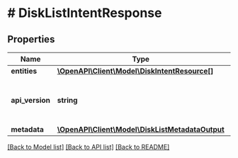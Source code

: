 # # DiskListIntentResponse

## Properties

Name | Type | Description | Notes
------------ | ------------- | ------------- | -------------
**entities** | [**\OpenAPI\Client\Model\DiskIntentResource[]**](DiskIntentResource.md) |  | [optional]
**api_version** | **string** | API Version of the Nutanix v3 API framework. | [default to '3.1.0']
**metadata** | [**\OpenAPI\Client\Model\DiskListMetadataOutput**](DiskListMetadataOutput.md) |  |

[[Back to Model list]](../../README.md#models) [[Back to API list]](../../README.md#endpoints) [[Back to README]](../../README.md)
